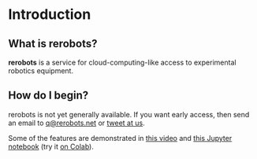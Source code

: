 # Introduction

## What is rerobots?

**rerobots** is a service for cloud-computing-like access to experimental
robotics equipment.

## How do I begin?

rerobots is not yet generally available. If you want early access, then send an
email to <q@rerobots.net> or [tweet at us](https://twitter.com/rerobots).

Some of the features are demonstrated in [this
video](https://vimeo.com/295230120) and [this Jupyter notebook](
https://github.com/rerobots/examples/blob/17597c04e467ad6a8a53b64c25ea21aef3a35467/handmotion.ipynb) (try it [on Colab](https://colab.research.google.com/github/rerobots/examples/blob/master/handmotion.ipynb)).
